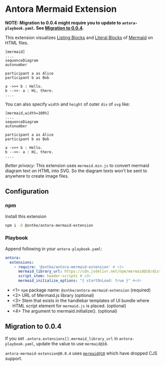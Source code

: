 # Antora Mermaid Extension

**NOTE: Migration to 0.0.4 might require you to update to `antora-playbook.yaml`. See [Migration to 0.0.4](#migration-to-004).**

This extension visualizes [Listing Blocks](https://docs.asciidoctor.org/asciidoc/latest/verbatim/listing-blocks/)
and [Literal Blocks](https://docs.asciidoctor.org/asciidoc/latest/verbatim/literal-blocks/)
of [Mermaid](https://mermaid-js.github.io/mermaid/#/) on HTML files.

```asciidoc
[mermaid]
....
sequenceDiagram
autonumber

participant a as Alice
participant b as Bob

a ->>+ b : Hello.
b -->>- a : Hi, there.
....
```

You can also specify `width` and `height` of outer `div` of `svg` like:

```asciidoc
[mermaid,width=100%]
....
sequenceDiagram
autonumber

participant a as Alice
participant b as Bob

a ->>+ b : Hello.
b -->>- a : Hi, there.
....
```

*Better privacy*:
This extension uses `mermaid.min.js` to convert mermaid diagram text on HTML into SVG.
So the diagram texts won't be sent to anywhere to create image files.

## Configuration

### npm

Install this extension

```bash
npm i -D @sntke/antora-mermaid-extension
```

### Playbook

Append following in your `antora-playbook.yaml`:

```yaml
antora:
  extensions:
    - require: '@sntke/antora-mermaid-extension' # <1>
      mermaid_library_url: https://cdn.jsdelivr.net/npm/mermaid@10/dist/mermaid.esm.min.mjs # <2>
      script_stem: header-scripts # <3>
      mermaid_initialize_options: "{ startOnLoad: true }" #<4>

```

* <1> `npm` package name: `@sntke/antora-mermaid-extension` (required)
* <2> URL of Mermaid.js library (optional)
* <3> Stem that exists in the handlebar templates of UI bundle where HTML script element for `mermaid.js` is placed. (optional)
* <4> The argument to mermaid.initialize(). (optional)

## Migration to 0.0.4

If you set `.antora.extensions[].mermaid_library_url` in `antora-playbook.yaml`, update the value to use `mermaid@10`.

`antora-mermaid-extension@0.0.4` uses [`mermaid@10`](https://github.com/mermaid-js/mermaid/releases/tag/v10.0.0) which
have dropped CJS support. 
